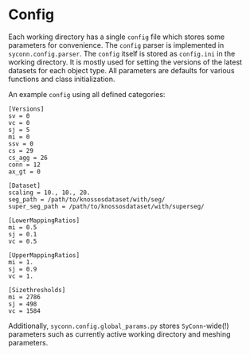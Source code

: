 # Config

Each working directory has a single `config` file which stores some parameters for convenience. The `config` parser is implemented in `syconn.config.parser`. The `config` itself is stored as `config.ini` in the working directory.
It is mostly used for setting the versions of the latest datasets for each object type. All parameters are defaults for various functions and class initialization.

An example `config` using all defined categories:

```
[Versions]
sv = 0
vc = 0
sj = 5
mi = 0
ssv = 0
cs = 29
cs_agg = 26
conn = 12
ax_gt = 0

[Dataset]
scaling = 10., 10., 20.
seg_path = /path/to/knossosdataset/with/seg/
super_seg_path = /path/to/knossosdataset/with/superseg/

[LowerMappingRatios]
mi = 0.5
sj = 0.1
vc = 0.5

[UpperMappingRatios]
mi = 1.
sj = 0.9
vc = 1.

[Sizethresholds]
mi = 2786
sj = 498
vc = 1584
```

Additionally, `syconn.config.global_params.py` stores `SyConn`-wide(!) parameters such as currently active working directory and meshing parameters.
